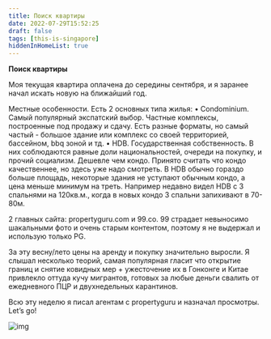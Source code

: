 ```yaml
---
title: Поиск квартиры
date: 2022-07-29T15:52:25
draft: false
tags: [this-is-singapore]
hiddenInHomeList: true
---
```

**Поиск квартиры**

Моя текущая квартира оплачена до середины сентября, и я заранее начал искать новую на ближайший год. 

Местные особенности.
Есть 2 основных типа жилья:
• Condominium. Самый популярный экспатский выбор. Частные комплексы, построенные под продажу и сдачу. Есть разные форматы, но самый частый - большое здание или комплекс со своей территорией, бассейном, bbq зоной и тд. 
• HDB. Государственная собственность. В них соблюдаются равные доли национальностей, очереди на покупку, и прочий социализм. Дешевле чем кондо. Принято считать что кондо качественнее, но здесь уже надо смотреть. В HDB обычно гораздо больше площадь, некоторые здания не уступают обычным кондо, а цена меньше минимум на треть. 
Например недавно видел HDB с 3 спальнями на 120кв.м., когда в новых кондо 3 спальни запихивают в 70-80м.

2 главных сайта: propertyguru.com и 99.co. 99 страдает невыносимо шакальными фото и очень старым контентом, поэтому я не выдержал и использую только PG.

За эту весну/лето цены на аренду и покупку значительно выросли. Я слышал несколько теорий, самая популярная гласит что открытие границ и снятие ковидных мер + ужесточение их в Гонконге и Китае привлекло оттуда кучу мигрантов, готовых за любые деньги свалить от ежедневного ПЦР и двухнедельных карантинов. 

Всю эту неделю я писал агентам с propertyguru и назначал просмотры. Let’s go!

![img](/images/this-is-singapore/photos/photo_33@29-07-2022_15-52-17.jpg#center)
